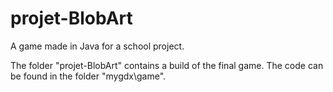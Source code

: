 # projet-BlobArt
A game made in Java for a school project.

The folder "projet-BlobArt" contains a build of the final game.
The code can be found in the folder "mygdx\game".

